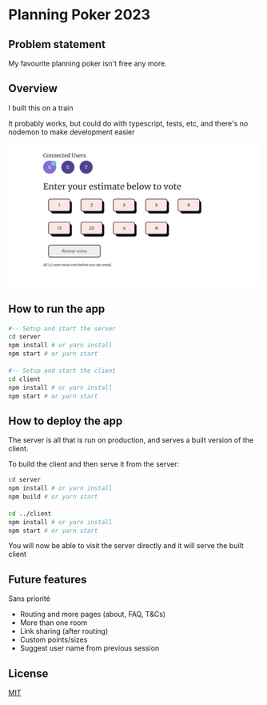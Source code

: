 # Planning Poker 2023

## Problem statement

My favourite planning poker isn't free any more.

## Overview

I built this on a train

It probably works, but could do with typescript, tests, etc, and there's no nodemon to make development easier

![](./media/preview.png)

## How to run the app

```bash
#-- Setup and start the server
cd server
npm install # or yarn install
npm start # or yarn start

#-- Setup and start the client
cd client
npm install # or yarn install
npm start # or yarn start
```

## How to deploy the app

The server is all that is run on production, and serves a built version of the client.

To build the client and then serve it from the server:

```bash
cd server
npm install # or yarn install
npm build # or yarn start

cd ../client
npm install # or yarn install
npm start # or yarn start
```

You will now be able to visit the server directly and it will serve the built client

## Future features

Sans priorité

- Routing and more pages (about, FAQ, T&Cs)
- More than one room
- Link sharing (after routing)
- Custom points/sizes
- Suggest user name from previous session

## License

[MIT](LICENSE)
